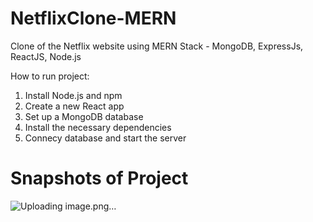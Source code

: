 # NetflixClone-MERN
Clone of the Netflix website using MERN Stack - MongoDB, ExpressJs, ReactJS, Node.js 

How to run project:
1. Install Node.js and npm
2. Create a new React app
3. Set up a MongoDB database
4. Install the necessary dependencies
5. Connecy database and start the server

# Snapshots of Project
![Uploading image.png…]()
